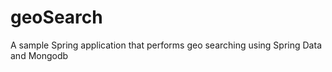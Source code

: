 geoSearch
=========

A sample Spring application that performs geo searching using Spring Data and Mongodb
